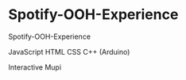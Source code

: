 # Spotify-OOH-Experience
Spotify-OOH-Experience

JavaScript
HTML
CSS
C++ (Arduino)

Interactive Mupi
